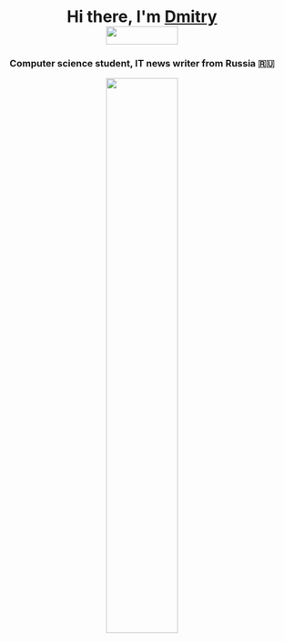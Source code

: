 <style>
        img{
          display: block; /* Makes the image a block-level element */
          margin-left: auto; /* Centers the image horizontally by setting equal left and right margins */
          margin-right: auto;
  /* Optional: Set a width if the image is not full width */
          width: 50%; /* Example: Sets image width to 50% of its container */
        }
</style>
<h1 align="center">Hi there, I'm <a href="https://daniilshat.ru/" target="_blank">Dmitry</a> 
<img src="https://github.com/blackcater/blackcater/raw/main/images/Hi.gif" height="32"/></h1>
<h3 align="center">Computer science student, IT news writer from Russia 🇷🇺</h3>
<div style="text-align: center"><img src="https://media4.giphy.com/media/v1.Y2lkPTZjMDliOTUyeXE3MDN1NXJzeXQ5c2lud2ZjZnlwZzlpeHl0NmNuN3FvNTMxcnhzaSZlcD12MV9naWZzX3NlYXJjaCZjdD1n/VTtANKl0beDFQRLDTh/200w.gif"></div>
